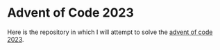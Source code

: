 # Advent of Code 2023

Here is the repository in which I will attempt to solve the [advent of code 2023](https://adventofcode.com/2023/about).